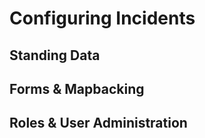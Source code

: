 # Configuring Incidents

## Standing Data



## Forms & Mapbacking



## Roles & User Administration


